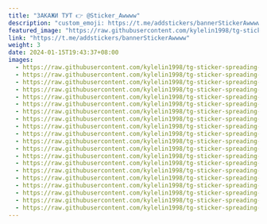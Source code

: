 ```yaml
---
title: "ЗАКАЖИ ТУТ 👉 @Sticker_Awwww"
description: "custom_emoji: https://t.me/addstickers/bannerStickerAwwww"
featured_image: "https://raw.githubusercontent.com/kylelin1998/tg-sticker-spreading-worldwide-images/main/img/1d44aebf-cbbd-46b2-9a9e-e15557456e77.jpg"
link: "https://t.me/addstickers/bannerStickerAwwww"
weight: 3
date: 2024-01-15T19:43:37+08:00
images:
  - https://raw.githubusercontent.com/kylelin1998/tg-sticker-spreading-worldwide-images/main/img/1d44aebf-cbbd-46b2-9a9e-e15557456e77.jpg
  - https://raw.githubusercontent.com/kylelin1998/tg-sticker-spreading-worldwide-images/main/img/51195ead-ea0e-4506-82ea-5acfd96c1697.jpg
  - https://raw.githubusercontent.com/kylelin1998/tg-sticker-spreading-worldwide-images/main/img/87907143-523d-4070-8d35-b7199dde655e.jpg
  - https://raw.githubusercontent.com/kylelin1998/tg-sticker-spreading-worldwide-images/main/img/d12dcc5e-3f33-44e4-b460-56340dc1c0b8.jpg
  - https://raw.githubusercontent.com/kylelin1998/tg-sticker-spreading-worldwide-images/main/img/16f6117d-58b4-45a0-89d6-20b1d631dd44.jpg
  - https://raw.githubusercontent.com/kylelin1998/tg-sticker-spreading-worldwide-images/main/img/c99413b8-d744-4c24-a2cc-5304cf1ee4ac.jpg
  - https://raw.githubusercontent.com/kylelin1998/tg-sticker-spreading-worldwide-images/main/img/73cc1aa1-324f-483e-9a9a-2452249b9813.jpg
  - https://raw.githubusercontent.com/kylelin1998/tg-sticker-spreading-worldwide-images/main/img/30808452-d962-465d-a869-f878dfd831f4.jpg
  - https://raw.githubusercontent.com/kylelin1998/tg-sticker-spreading-worldwide-images/main/img/3964c66b-56c8-4493-8b51-87c7aae58f5e.jpg
  - https://raw.githubusercontent.com/kylelin1998/tg-sticker-spreading-worldwide-images/main/img/99b7134f-158d-4bcd-bfca-0a7af1a5b0f6.jpg
  - https://raw.githubusercontent.com/kylelin1998/tg-sticker-spreading-worldwide-images/main/img/b9c050a1-3ddc-497f-bcba-faf5ba338445.jpg
  - https://raw.githubusercontent.com/kylelin1998/tg-sticker-spreading-worldwide-images/main/img/9d4ae130-9d0d-46f1-b629-c028f30efd2f.jpg
  - https://raw.githubusercontent.com/kylelin1998/tg-sticker-spreading-worldwide-images/main/img/dcb6ceca-d169-45b4-8c10-4260a608c72b.jpg
  - https://raw.githubusercontent.com/kylelin1998/tg-sticker-spreading-worldwide-images/main/img/61150b84-5158-4315-8ad2-8ef780ce4a70.jpg
  - https://raw.githubusercontent.com/kylelin1998/tg-sticker-spreading-worldwide-images/main/img/bc5612d7-c30b-4f5d-8f33-f41b5aa158d5.jpg
  - https://raw.githubusercontent.com/kylelin1998/tg-sticker-spreading-worldwide-images/main/img/042b54aa-fd20-4119-8435-f9352e1f2102.jpg
  - https://raw.githubusercontent.com/kylelin1998/tg-sticker-spreading-worldwide-images/main/img/09b580e8-e933-40cf-9286-e6341b91efa2.jpg
  - https://raw.githubusercontent.com/kylelin1998/tg-sticker-spreading-worldwide-images/main/img/6818403e-de10-4335-9ae7-f5070a834997.jpg
  - https://raw.githubusercontent.com/kylelin1998/tg-sticker-spreading-worldwide-images/main/img/ea5549ba-a71d-492a-89ee-a4d3765927e7.jpg
  - https://raw.githubusercontent.com/kylelin1998/tg-sticker-spreading-worldwide-images/main/img/71260f8b-c198-469c-af8f-f0987205c4ca.jpg
---
```

